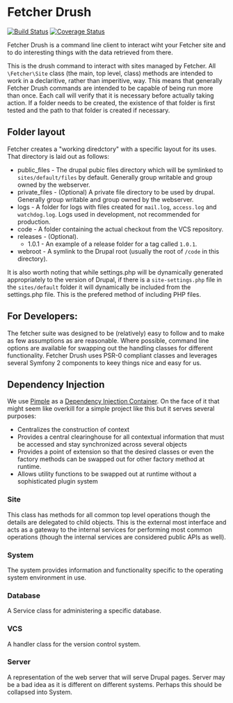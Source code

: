 # Fetcher Drush #

[![Build Status](https://travis-ci.org/tizzo/fetcher.png?branch=7.x-1.x)](https://travis-ci.org/tizzo/fetcher)
[![Coverage Status](https://coveralls.io/repos/tizzo/fetcher/badge.png?branch=7.x-1.x)](https://coveralls.io/r/tizzo/fetcher?branch=7.x-1.x)

Fetcher Drush is a command line client to interact wiht your Fetcher site and to do interesting things with the data retrieved from there.

This is the drush command to interact with sites managed by Fetcher.  All `\Fetcher\Site` class (the main, top level, class) methods are
intended to work in a declaritive, rather than imperitive, way.  This means that generally Fetcher Drush commands are intended to be capable
of being run more than once.  Each call will verify that it is necessary before actually taking action.  If a folder needs to be created, the
existence of that folder is first tested and the path to that folder is created if necessary.

## Folder layout ##

Fetcher creates a "working diredctory" with a specific layout for its uses.  That directory is laid 
out as follows:

  - public_files - The drupal pubic files directory which will be symlinked to `sites/default/files` by default.  Generally group writable and group owned by the webserver.
  - private_files - (Optional) A private file directory to be used by drupal.  Generally group writable and group owned by the webserver.
  - logs - A folder for logs with files created for `mail.log`, `access.log` and `watchdog.log`.  Logs used in development, not recommended for production.
  - code - A folder containing the actual checkout from the VCS repository.
  - releases - (Optional).
    - 1.0.1 - An example of a release folder for a tag called `1.0.1`.
  - webroot - A symlink to the Drupal root (usually the root of `/code` in this directory).

It is also worth noting that while settings.php will be dynamically generated appropriately to the version of Drupal, if there is a `site-settings.php` file in the
`sites/default` folder it will dynamically be included from the settings.php file.  This is the prefered method of including PHP files.

## For Developers: ##

The fetcher suite was designed to be (relatively) easy to follow and to make as few assumptions as are reasonable.  Where possible, command line options are available for
swapping out the handling classes for different functionality.  Fetcher Drush uses PSR-0 compliant classes and leverages several Symfony 2 components to keey things nice
and easy for us.

## Dependency Injection ##

We use [Pimple](https://github.com/fabpot/Pimple) as a [Dependency Injection Container](http://fabien.potencier.org/article/12/do-you-need-a-dependency-injection-container).
On the face of it that might seem like overkill for a simple project like this but it serves several purposes:

- Centralizes the construction of context
- Provides a central clearinghouse for all contextual information that must be accessed and stay synchronized across several objects
- Provides a point of extension so that the desired classes or even the factory methods can be swapped out for other factory method at runtime.
- Allows utility functions to be swapped out at runtime without a sophisticated plugin system

### Site ###

This class has methods for all common top level operations though the details are delegated to
child objects.  This is the external most interface and acts as a gateway to the internal services
for performing most common operations (though the internal services are considered public APIs as
well).

### System ###

The system provides information and functionality specific to the operating system environment in use.

### Database ###

A Service class for administering a specific database.

### VCS ###

A handler class for the version control system.

### Server ###

A representation of the web server that will serve Drupal pages.  Server may be a bad idea as it is
different on different systems.  Perhaps this should be collapsed into System.
